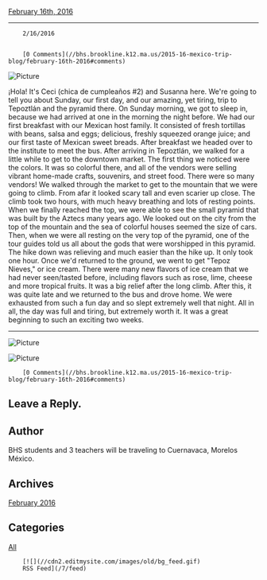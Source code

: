 [February 16th, 2016](//bhs.brookline.k12.ma.us/2015-16-mexico-trip-blog/february-16th-2016)

			
-------------------------------------------------------------------------------------------------

		2/16/2016
	

		[0 Comments](//bhs.brookline.k12.ma.us/2015-16-mexico-trip-blog/february-16th-2016#comments)
	

![Picture](/uploads/8/0/1/5/801512/2356520.jpg?515) 

¡Hola! It's Ceci (chica de cumpleaños #2) and Susanna here. We're going to tell you about Sunday, our first day, and our amazing, yet tiring, trip to Tepoztlán and the pyramid there. On Sunday morning, we got to sleep in, because we had arrived at one in the morning the night before. We had our first breakfast with our Mexican host family. It consisted of fresh tortillas with beans, salsa and eggs; delicious, freshly squeezed orange juice; and our first taste of Mexican sweet breads. After breakfast we headed over to the institute to meet the bus. After arriving in Tepoztlán, we walked for a little while to get to the downtown market. The first thing we noticed were the colors. It was so colorful there, and all of the vendors were selling vibrant home-made crafts, souvenirs, and street food. There were so many vendors! We walked through the market to get to the mountain that we were going to climb. From afar it looked scary tall and even scarier up close. The climb took two hours, with much heavy breathing and lots of resting points. When we finally reached the top, we were able to see the small pyramid that was built by the Aztecs many years ago. We looked out on the city from the top of the mountain and the sea of colorful houses seemed the size of cars. Then, when we were all resting on the very top of the pyramid, one of the tour guides told us all about the gods that were worshipped in this pyramid. The hike down was relieving and much easier than the hike up. It only took one hour. Once we'd returned to the ground, we went to get "Tepoz Nieves," or ice cream. There were many new flavors of ice cream that we had never seen/tasted before, including flavors such as rose, lime, cheese and more tropical fruits. It was a big relief after the long climb. After this, it was quite late and we returned to the bus and drove home. We were exhausted from such a fun day and so slept extremely well that night. All in all, the day was full and tiring, but extremely worth it. It was a great beginning to such an exciting two weeks. 

* * *

 ![Picture](/uploads/8/0/1/5/801512/9100614_orig.jpg)

 ![Picture](/uploads/8/0/1/5/801512/2364924_orig.jpg)

		[0 Comments](//bhs.brookline.k12.ma.us/2015-16-mexico-trip-blog/february-16th-2016#comments)
	

  
  
  

Leave a Reply.
--------------

Author
------

BHS students and 3 teachers will be traveling to Cuernavaca, Morelos México.

Archives
--------

[February 2016](/2015-16-mexico-trip-blog/archives/02-2016)
		  

Categories
----------

[All](/2015-16-mexico-trip-blog/category/all)
	  

	
		[![](//cdn2.editmysite.com/images/old/bg_feed.gif)
		RSS Feed](/7/feed)